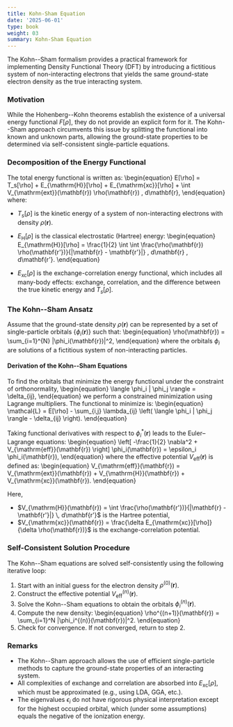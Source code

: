 ```yaml
---
title: Kohn-Sham Equation
date: '2025-06-01'
type: book
weight: 03
summary: Kohn-Sham Equation
---
```

<!--more-->
The Kohn--Sham formalism provides a practical framework for implementing Density Functional Theory (DFT) by introducing a fictitious system of non-interacting electrons that yields the same ground-state electron density as the true interacting system.

### Motivation

While the Hohenberg--Kohn theorems establish the existence of a universal energy functional $F[\rho]$, they do not provide an explicit form for it. The Kohn--Sham approach circumvents this issue by splitting the functional into known and unknown parts, allowing the ground-state properties to be determined via self-consistent single-particle equations.

### Decomposition of the Energy Functional

The total energy functional is written as:
\begin{equation}
    E[\rho] = T_s[\rho] + E_{\mathrm{H}}[\rho] + E_{\mathrm{xc}}[\rho] + \int V_{\mathrm{ext}}(\mathbf{r}) \rho(\mathbf{r}) \, d\mathbf{r},
\end{equation}
where:
* $T_s[\rho]$ is the kinetic energy of a system of non-interacting electrons with density $\rho(\mathbf{r})$.
* $E_{\mathrm{H}}[\rho]$ is the classical electrostatic (Hartree) energy:
    \begin{equation}
        E_{\mathrm{H}}[\rho] = \frac{1}{2} \int \int \frac{\rho(\mathbf{r}) \rho(\mathbf{r'})}{|\mathbf{r} - \mathbf{r'}|} \, d\mathbf{r} \, d\mathbf{r'}.
    \end{equation}

* $E_{\mathrm{xc}}[\rho]$ is the exchange-correlation energy functional, which includes all many-body effects: exchange, correlation, and the difference between the true kinetic energy and $T_s[\rho]$.

### The Kohn--Sham Ansatz

Assume that the ground-state density $\rho(\mathbf{r})$ can be represented by a set of single-particle orbitals $\{ \phi_i(\mathbf{r}) \}$ such that:
\begin{equation}
    \rho(\mathbf{r}) = \sum_{i=1}^{N} |\phi_i(\mathbf{r})|^2,
\end{equation}
where the orbitals $\phi_i$ are solutions of a fictitious system of non-interacting particles.

#### Derivation of the Kohn--Sham Equations

To find the orbitals that minimize the energy functional under the constraint of orthonormality,
\begin{equation}
    \langle \phi_i | \phi_j \rangle = \delta_{ij},
\end{equation}
we perform a constrained minimization using Lagrange multipliers. The functional to minimize is:
\begin{equation}
    \mathcal{L} = E[\rho] - \sum_{i,j} \lambda_{ij} \left( \langle \phi_i | \phi_j \rangle - \delta_{ij} \right).
\end{equation}

Taking functional derivatives with respect to $\phi_i^*(\mathbf{r})$ leads to the Euler–Lagrange equations:
\begin{equation}
    \left[ -\frac{1}{2} \nabla^2 + V_{\mathrm{eff}}(\mathbf{r}) \right] \phi_i(\mathbf{r}) = \epsilon_i \phi_i(\mathbf{r}),
\end{equation}
where the effective potential $V_{\mathrm{eff}}(\mathbf{r})$ is defined as:
\begin{equation}
    V_{\mathrm{eff}}(\mathbf{r}) = V_{\mathrm{ext}}(\mathbf{r}) + V_{\mathrm{H}}(\mathbf{r}) + V_{\mathrm{xc}}(\mathbf{r}).
\end{equation}

Here,
* $V_{\mathrm{H}}(\mathbf{r}) = \int \frac{\rho(\mathbf{r'})}{|\mathbf{r} - \mathbf{r'}|} \, d\mathbf{r'}$ is the Hartree potential,
* $V_{\mathrm{xc}}(\mathbf{r}) = \frac{\delta E_{\mathrm{xc}}[\rho]}{\delta \rho(\mathbf{r})}$ is the exchange-correlation potential.

### Self-Consistent Solution Procedure

The Kohn--Sham equations are solved self-consistently using the following iterative loop:
1. Start with an initial guess for the electron density $\rho^{(0)}(\mathbf{r})$.
1. Construct the effective potential $V_{\mathrm{eff}}^{(n)}(\mathbf{r})$.
1. Solve the Kohn--Sham equations to obtain the orbitals $\phi_i^{(n)}(\mathbf{r})$.
1. Compute the new density:
    \begin{equation}
        \rho^{(n+1)}(\mathbf{r}) = \sum_{i=1}^N |\phi_i^{(n)}(\mathbf{r})|^2.
    \end{equation}
1. Check for convergence. If not converged, return to step 2.

### Remarks

* The Kohn--Sham approach allows the use of efficient single-particle methods to capture the ground-state properties of an interacting system.
* All complexities of exchange and correlation are absorbed into $E_{\mathrm{xc}}[\rho]$, which must be approximated (e.g., using LDA, GGA, etc.).
* The eigenvalues $\epsilon_i$ do not have rigorous physical interpretation except for the highest occupied orbital, which (under some assumptions) equals the negative of the ionization energy.
